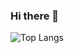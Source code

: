 ### Hi there 👋

![Top Langs](https://github-readme-stats.vercel.app/api/top-langs/?username=NelsonLiyanto&size_weight=0.5&count_weight=0.5&theme=transparent&border_radius=25&hide_border=true)
